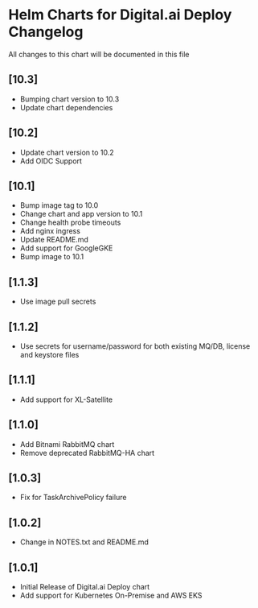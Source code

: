 # Helm Charts for Digital.ai Deploy Changelog
All changes to this chart will be documented in this file

## [10.3]
* Bumping chart version to 10.3
* Update chart dependencies

## [10.2]
* Update chart version to 10.2
* Add OIDC Support

## [10.1]
* Bump image tag to 10.0
* Change chart and app version to 10.1
* Change health probe timeouts
* Add nginx ingress
* Update README.md
* Add support for GoogleGKE
* Bump image to 10.1

## [1.1.3]
* Use image pull secrets

## [1.1.2]
* Use secrets for username/password for both existing MQ/DB, license and keystore files

## [1.1.1]
* Add support for XL-Satellite

## [1.1.0]
* Add Bitnami RabbitMQ chart
* Remove deprecated RabbitMQ-HA chart

## [1.0.3]
* Fix for TaskArchivePolicy failure

## [1.0.2]
* Change in NOTES.txt and README.md

## [1.0.1]
* Initial Release of Digital.ai Deploy chart
* Add support for Kubernetes On-Premise and AWS EKS


